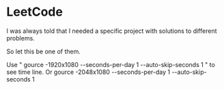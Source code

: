 # LeetCode

I was always told that I needed a specific project with solutions to different problems. 

So let this be one of them.


Use " gource -1920x1080 --seconds-per-day 1 --auto-skip-seconds 1 " to see time line.
Or gource -2048x1080 --seconds-per-day 1 --auto-skip-seconds 1